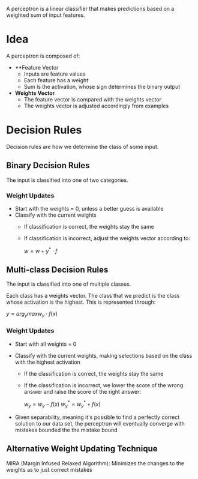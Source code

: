 A perceptron is a linear classifier that makes predictions based on a weighted sum of input features.

# Idea
A perceptron is composed of:
- **Feature Vector
	- Inputs are feature values
	- Each feature has a weight
	- Sum is the activation, whose sign determines the binary output
- **Weights Vector**
	- The feature vector is compared with the weights vector
	- The weights vector is adjusted accordingly from examples

# Decision Rules
Decision rules are how we determine the class of some input.

## Binary Decision Rules
The input is classified into one of two categories.

### Weight Updates
- Start with the weights = 0, unless a better guess is available
- Classify with the current weights
	- If classification is correct, the weights stay the same
	- If classification is incorrect, adjust the weights vector according to:

		$w = w + y^{*} \cdot f$
		
## Multi-class Decision Rules
The input is classified into one of multiple classes.

Each class has a weights vector. The class that we predict is the class whose activation is the highest. This is represented through:

$y = arg_{y}max w_{y} \cdot f(x)$

### Weight Updates
- Start with all weights = 0
- Classify with the current weights, making selections based on the class with the highest activation
	- If the classification is correct, the weights stay the same
	- If the classification is incorrect, we lower the score of the wrong answer and raise the score of the right answer:

		$w_{y} = w_{y} - f(x)$
		$w_{y}^{*} = w_{y}^{*} + f(x)$   

- Given separability, meaning it's possible to find a perfectly correct solution to our data set, the perceptron will eventually converge with mistakes bounded the the mistake bound

## Alternative Weight Updating Technique
MIRA (Margin Infused Relaxed Algorithm): Minimizes the changes to the weights as to just correct mistakes